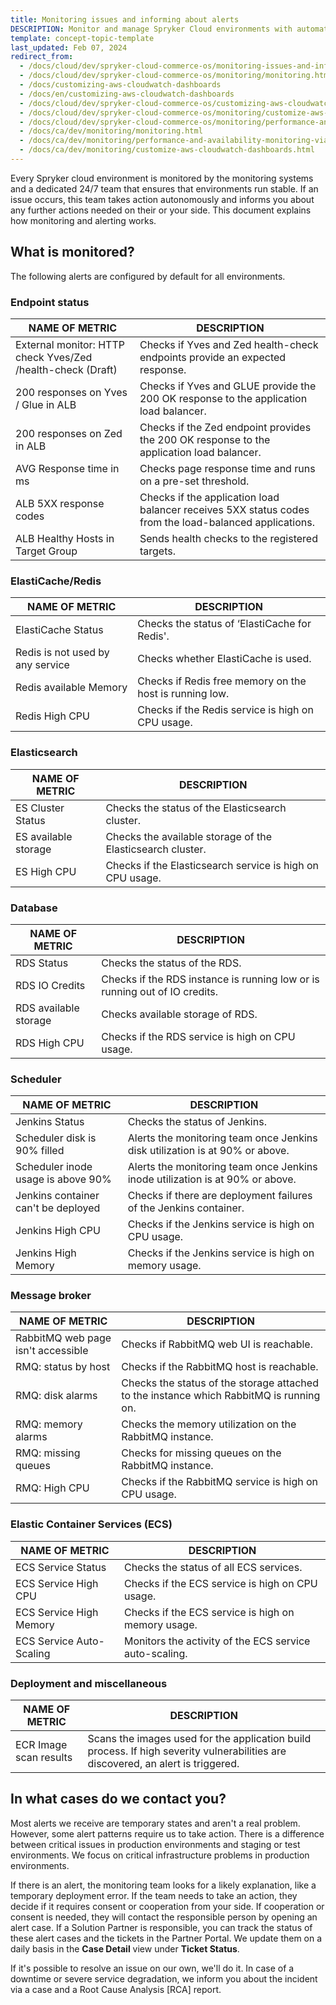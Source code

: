 ```yaml
---
title: Monitoring issues and informing about alerts
DESCRIPTION: Monitor and manage Spryker Cloud environments with automatic alerts for system health, performance, and critical issues, ensuring proactive issue resolution.
template: concept-topic-template
last_updated: Feb 07, 2024
redirect_from:
  - /docs/cloud/dev/spryker-cloud-commerce-os/monitoring-issues-and-informing-about-alerts.html
  - /docs/cloud/dev/spryker-cloud-commerce-os/monitoring/monitoring.html
  - /docs/customizing-aws-cloudwatch-dashboards
  - /docs/en/customizing-aws-cloudwatch-dashboards
  - /docs/cloud/dev/spryker-cloud-commerce-os/customizing-aws-cloudwatch-dashboards.html
  - /docs/cloud/dev/spryker-cloud-commerce-os/monitoring/customize-aws-cloudwatch-dashboards.html
  - /docs/cloud/dev/spryker-cloud-commerce-os/monitoring/performance-and-availability-monitoring-via-new-relic.html
  - /docs/ca/dev/monitoring/monitoring.html
  - /docs/ca/dev/monitoring/performance-and-availability-monitoring-via-new-relic.html
  - /docs/ca/dev/monitoring/customize-aws-cloudwatch-dashboards.html  
---
```


Every Spryker cloud environment is monitored by the monitoring systems and a dedicated 24/7 team that ensures that environments run stable. If an issue occurs, this team takes action autonomously and informs you about any further actions needed on their or your side. This document explains how monitoring and alerting works.

## What is monitored?

The following alerts are configured by default for all environments.

### Endpoint status

<div class="width-100">

| NAME OF METRIC   | DESCRIPTION  |
|---|---|
| External monitor: HTTP check Yves/Zed /health-check (Draft)   | Checks if Yves and Zed health-check endpoints provide an expected response.  |
| 200 responses on Yves / Glue in ALB  | Checks if Yves and GLUE provide the 200 OK response to the application load balancer.  |
| 200 responses on Zed in ALB  | Checks if the Zed endpoint provides the 200 OK response to the application load balancer.  |
| AVG Response time in ms  | Checks page response time and runs on a pre-set threshold.  |
| ALB 5XX response codes | Checks if the application load balancer receives 5XX status codes from the load-balanced applications.  |
| ALB Healthy Hosts in Target Group | Sends health checks to the registered targets.  |

</div>

### ElastiCache/Redis

<div class="width-100">

|NAME OF METRIC   | DESCRIPTION  |
|---|---|
| ElastiCache Status  | Checks the status of ‘ElastiCache for Redis'.  |
| Redis is not used by any service  | Checks whether ElastiCache is used.  |
| Redis available Memory  | Checks if Redis free memory on the host is running low.  |
| Redis High CPU  | Checks if the Redis service is high on CPU usage.  |

</div>

### Elasticsearch

<div class="width-100">

| NAME OF METRIC  | DESCRIPTION  |
|---|---|
| ES Cluster Status  | Checks the status of the Elasticsearch cluster.  |  
| ES available storage  | Checks the available storage of the Elasticsearch cluster.  |  
| ES High CPU  | Checks if the Elasticsearch service is high on CPU usage.  |  

</div>

### Database

<div class="width-100">

|  NAME OF METRIC | DESCRIPTION  |
|---|---|
| RDS Status  | Checks the status of the RDS.  |   
| RDS IO Credits  | Checks if the RDS instance is running low or is running out of IO credits.  |   
| RDS available storage  | Checks available storage of RDS.  |
| RDS High CPU   | Checks if the RDS service is high on CPU usage.  |


</div>

### Scheduler

<div class="width-100">

|  NAME OF METRIC | DESCRIPTION  |
|---|---|
| Jenkins Status  | Checks the status of Jenkins.  |
| Scheduler disk is 90% filled  | Alerts the monitoring team once Jenkins disk utilization is at 90% or above.  |
| Scheduler inode usage is above 90%  | Alerts the monitoring team once Jenkins inode utilization is at 90% or above.  |
| Jenkins container can't be deployed  | Checks if there are deployment failures of the Jenkins container.   |
| Jenkins High CPU  | Checks if the Jenkins service is high on CPU usage.   |
| Jenkins High Memory  | Checks if the Jenkins service is high on memory usage. |

</div>

### Message broker

<div class="width-100">

| NAME OF METRIC  | DESCRIPTION  |  
|---|---|
| RabbitMQ web page isn't accessible  | Checks if RabbitMQ web UI is reachable.  |
| RMQ: status by host  | Checks if the RabbitMQ host is reachable.  |
| RMQ: disk alarms  | Checks the status of the storage attached to the instance which RabbitMQ is running on.  |
| RMQ: memory alarms  | Checks the memory utilization on the RabbitMQ instance.   |
| RMQ: missing queues  | Checks for missing queues on the RabbitMQ instance.   |
| RMQ: High CPU  | Checks if the RabbitMQ service is high on CPU usage.   |

</div>

### Elastic Container Services (ECS)

<div class="width-100">

| NAME OF METRIC  | DESCRIPTION  |  
|---|---|
| ECS Service Status  | Checks the status of all ECS services.  |
| ECS Service High CPU  | Checks if the ECS service is high on CPU usage.  |
| ECS Service High Memory  | Checks if the ECS service is high on memory usage.  |
| ECS Service Auto-Scaling  | Monitors the activity of the ECS service auto-scaling.  |


</div>

### Deployment and miscellaneous

<div class="width-100">

| NAME OF METRIC  | DESCRIPTION  |  
|---|---|
| ECR Image scan results  | Scans the images used for the application build process. If high severity vulnerabilities are discovered, an alert is triggered.  |

</div>

## In what cases do we contact you?

Most alerts we receive are temporary states and aren't a real problem. However, some alert patterns require us to take action. There is a difference between critical issues in production environments and staging or test environments. We focus on critical infrastructure problems in production environments.

If there is an alert, the monitoring team looks for a likely explanation, like a temporary deployment error. If the team needs to take an action, they decide if it requires consent or cooperation from your side. If cooperation or consent is needed, they will contact the responsible person by opening an alert case. If a Solution Partner is responsible, you can track the status of these alert cases and the tickets in the Partner Portal. We update them on a daily basis in the **Case Detail** view under **Ticket Status**.

If it's possible to resolve an issue on our own, we'll do it. In case of a downtime or severe service degradation, we inform you about the incident via a case and a Root Cause Analysis [RCA] report.
